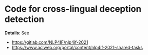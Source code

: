 # Code for cross-lingual deception detection

**Details**: See
- https://gitlab.com/NLP4IF/nlp4if-2021
- https://www.aclweb.org/portal/content/nlp4if-2021-shared-tasks
